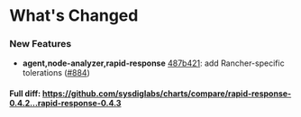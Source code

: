 # What's Changed

### New Features
- **agent,node-analyzer,rapid-response** [487b421](https://github.com/sysdiglabs/charts/commit/487b421c922e097047e5ca65c01cee466664daba): add Rancher-specific tolerations ([#884](https://github.com/sysdiglabs/charts/issues/884))

#### Full diff: https://github.com/sysdiglabs/charts/compare/rapid-response-0.4.2...rapid-response-0.4.3
